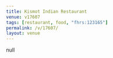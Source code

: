 ```yaml
---
title: Kismot Indian Restaurant
venue: v17607
tags: [restaurant, food, "fhrs:123165"]
permalink: /v/17607/
layout: venue
---
```

null
